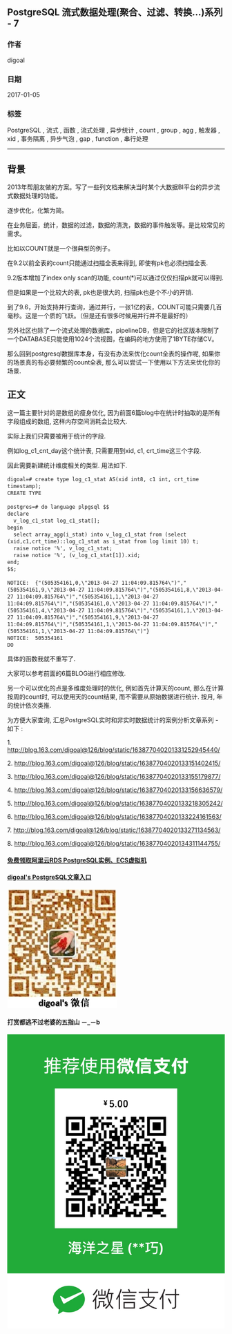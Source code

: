 ## PostgreSQL 流式数据处理(聚合、过滤、转换...)系列 - 7            
                                                                      
### 作者                                                                     
digoal                                                                      
                                                                      
### 日期                                                                     
2017-01-05                                                                          
                                                                      
### 标签                                                                    
PostgreSQL , 流式 , 函数 , 流式处理 , 异步统计 , count , group , agg , 触发器 , xid , 事务隔离 , 异步气泡 , gap , function , 串行处理
                                                                      
----                                                                    
                                 
## 背景                 
2013年帮朋友做的方案。写了一些列文档来解决当时某个大数据BI平台的异步流式数据处理的功能。              
              
逐步优化，化繁为简。                 
              
在业务层面，统计，数据的过滤，数据的清洗，数据的事件触发等。是比较常见的需求。                  
              
比如以COUNT就是一个很典型的例子。              
              
在9.2以前全表的count只能通过扫描全表来得到, 即使有pk也必须扫描全表.              
              
9.2版本增加了index only scan的功能, count(*)可以通过仅仅扫描pk就可以得到.              
              
但是如果是一个比较大的表, pk也是很大的, 扫描pk也是个不小的开销.              
              
到了9.6，开始支持并行查询，通过并行，一张1亿的表，COUNT可能只需要几百毫秒。这是一个质的飞跃。（但是还有很多时候用并行并不是最好的）              
              
另外社区也除了一个流式处理的数据库，pipelineDB，但是它的社区版本限制了一个DATABASE只能使用1024个流视图，在编码的地方使用了1BYTE存储CV。              
              
那么回到postgresql数据库本身，有没有办法来优化count全表的操作呢, 如果你的场景真的有必要频繁的count全表, 那么可以尝试一下使用以下方法来优化你的场景.              
              
## 正文              
这一篇主要针对的是数组的瘦身优化, 因为前面6篇blog中在统计时抽取的是所有字段组成的数组, 这样内存空间消耗会比较大.  
  
实际上我们只需要被用于统计的字段.  
  
例如log_c1_cnt_day这个统计表,  只需要用到xid, c1, crt_time这三个字段.  
  
因此需要新建统计维度相关的类型. 用法如下.  
  
```  
digoal=# create type log_c1_stat AS(xid int8, c1 int, crt_time timestamp);  
CREATE TYPE  
  
postgres=# do language plpgsql $$  
declare  
  v_log_c1_stat log_c1_stat[];  
begin  
  select array_agg(i_stat) into v_log_c1_stat from (select (xid,c1,crt_time)::log_c1_stat as i_stat from log limit 10) t;  
  raise notice '%', v_log_c1_stat;  
  raise notice '%', (v_log_c1_stat[1]).xid;  
end;  
$$;  
  
NOTICE:  {"(505354161,0,\"2013-04-27 11:04:09.815764\")","(505354161,9,\"2013-04-27 11:04:09.815764\")","(505354161,8,\"2013-04-27 11:04:09.815764\")","(505354161,1,\"2013-04-27 11:04:09.815764\")","(505354161,0,\"2013-04-27 11:04:09.815764\")","(505354161,4,\"2013-04-27 11:04:09.815764\")","(505354161,1,\"2013-04-27 11:04:09.815764\")","(505354161,9,\"2013-04-27 11:04:09.815764\")","(505354161,1,\"2013-04-27 11:04:09.815764\")","(505354161,1,\"2013-04-27 11:04:09.815764\")"}  
NOTICE:  505354161  
DO  
```  
  
具体的函数我就不重写了.  
  
大家可以参考前面的6篇BLOG进行相应修改.  
  
另一个可以优化的点是多维度处理时的优化, 例如首先计算天的count, 那么在计算按周的count时, 可以使用天的count结果, 而不需要从原始数据进行统计. 按月, 年的统计依次类推.  
              
为方便大家查询, 汇总PostgreSQL实时和非实时数据统计的案例分析文章系列 - 如下 :               
              
1\. http://blog.163.com/digoal@126/blog/static/163877040201331252945440/              
              
2\. http://blog.163.com/digoal@126/blog/static/16387704020133151402415/              
              
3\. http://blog.163.com/digoal@126/blog/static/16387704020133155179877/              
              
4\. http://blog.163.com/digoal@126/blog/static/16387704020133156636579/              
              
5\. http://blog.163.com/digoal@126/blog/static/16387704020133218305242/              
              
6\. http://blog.163.com/digoal@126/blog/static/16387704020133224161563/              
              
7\. http://blog.163.com/digoal@126/blog/static/16387704020133271134563/              
              
8\. http://blog.163.com/digoal@126/blog/static/16387704020134311144755/              
              
                
                     
                        
                             
                     
  
  
  
  
  
  
  
  
  
  
  
  
  
#### [免费领取阿里云RDS PostgreSQL实例、ECS虚拟机](https://free.aliyun.com/ "57258f76c37864c6e6d23383d05714ea")
  
  
#### [digoal's PostgreSQL文章入口](https://github.com/digoal/blog/blob/master/README.md "22709685feb7cab07d30f30387f0a9ae")
  
  
![digoal's weixin](../pic/digoal_weixin.jpg "f7ad92eeba24523fd47a6e1a0e691b59")
  
  
  
  
  
  
#### 打赏都逃不过老婆的五指山 －_－b  
![wife's weixin ds](../pic/wife_weixin_ds.jpg "acd5cce1a143ef1d6931b1956457bc9f")
  
